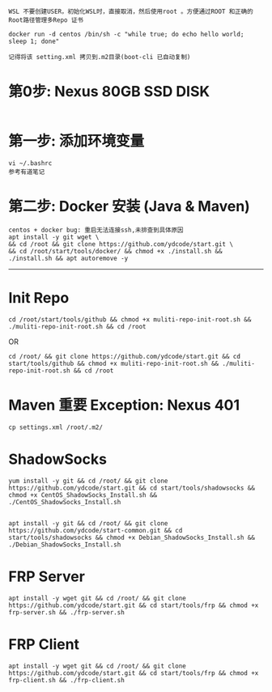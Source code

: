 ```
WSL 不要创建USER，初始化WSL时，直接取消，然后使用root 。方便通过ROOT 和正确的Root路径管理多Repo 证书
```

```
docker run -d centos /bin/sh -c "while true; do echo hello world; sleep 1; done"
```

```
记得将该 setting.xml 拷贝到.m2目录(boot-cli 已自动复制)
```

# 第0步: Nexus 80GB SSD DISK
```
```

# 第一步: 添加环境变量
```
vi ~/.bashrc
参考有道笔记
```


# 第二步: Docker 安装 (Java & Maven)
```
centos + docker bug: 重启无法连接ssh,未排查到具体原因
apt install -y git wget \
&& cd /root && git clone https://github.com/ydcode/start.git \
&& cd /root/start/tools/docker/ && chmod +x ./install.sh && ./install.sh && apt autoremove -y
```


----------------------------------------------------------------------------------------------------
# Init Repo
```
cd /root/start/tools/github && chmod +x muliti-repo-init-root.sh && ./muliti-repo-init-root.sh && cd /root
```
OR
```
cd /root/ && git clone https://github.com/ydcode/start.git && cd start/tools/github && chmod +x muliti-repo-init-root.sh && ./muliti-repo-init-root.sh && cd /root
```

# Maven 重要  Exception: Nexus 401
```
cp settings.xml /root/.m2/
```


# ShadowSocks
```
yum install -y git && cd /root/ && git clone https://github.com/ydcode/start.git && cd start/tools/shadowsocks && chmod +x CentOS_ShadowSocks_Install.sh && ./CentOS_ShadowSocks_Install.sh


apt install -y git && cd /root/ && git clone https://github.com/ydcode/start-common.git && cd start/tools/shadowsocks && chmod +x Debian_ShadowSocks_Install.sh && ./Debian_ShadowSocks_Install.sh
```




# FRP Server
```
apt install -y wget git && cd /root/ && git clone https://github.com/ydcode/start.git && cd start/tools/frp && chmod +x frp-server.sh && ./frp-server.sh
```

# FRP Client
```
apt install -y wget git && cd /root/ && git clone https://github.com/ydcode/start.git && cd start/tools/frp && chmod +x frp-client.sh && ./frp-client.sh

```
